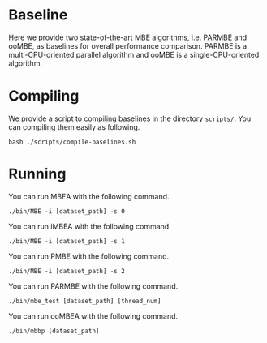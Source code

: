 # Baseline 
Here we provide two state-of-the-art MBE algorithms, i.e. PARMBE and ooMBE, as baselines for overall performance comparison. PARMBE is a multi-CPU-oriented parallel algorithm and ooMBE is a single-CPU-oriented algorithm.

# Compiling
We provide a script to compiling baselines in the directory `scripts/`. You can compiling them easily as following.
```
bash ./scripts/compile-baselines.sh
```

# Running
You can run MBEA with the following command.
```
./bin/MBE -i [dataset_path] -s 0
```
You can run iMBEA with the following command.
```
./bin/MBE -i [dataset_path] -s 1
```
You can run PMBE with the following command.
```
./bin/MBE -i [dataset_path] -s 2
```
You can run PARMBE with the following command.
```
./bin/mbe_test [dataset_path] [thread_num]
```
You can run ooMBEA with the following command.
```
./bin/mbbp [dataset_path]
```
